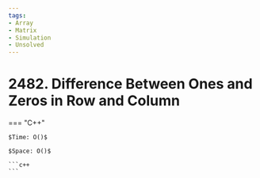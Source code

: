 ```yaml
---
tags:
- Array
- Matrix
- Simulation
- Unsolved
---
```



# 2482. Difference Between Ones and Zeros in Row and Column

=== "C++"

    $Time: O()$

    $Space: O()$

    ```c++
    ```